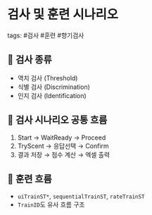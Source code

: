 # 검사 및 훈련 시나리오
tags: #검사 #훈련 #향기검사

## 🧪 검사 종류

- 역치 검사 (Threshold)
- 식별 검사 (Discrimination)
- 인지 검사 (Identification)

## 🎯 검사 시나리오 공통 흐름

1. Start → WaitReady → Proceed
2. TryScent → 응답선택 → Confirm
3. 결과 저장 → 점수 계산 → 엑셀 출력

## 🧠 훈련 흐름

- `uiTrainST*`, `sequentialTrainST`, `rateTrainST`
- `TrainID`도 유사 흐름 구조

